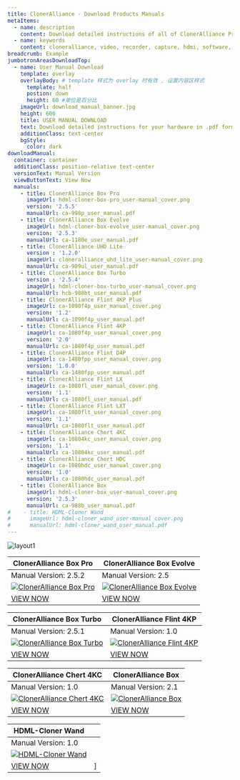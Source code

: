 ```yaml
---
title: ClonerAlliance - Download Products Manuals
metaItems:
  - name: description
    content: Download detailed instructions of all of ClonerAlliance Products.
  - name: keywords
    content: cloneralliance, video, recorder, capture, hdmi, software, 4k, live stream, download, manual
breadcrumb: Example
jumbotronAreasDownloadTop:
  - name: User Manual Download
    template: overlay
    overlayBody: # template 样式为 overlay 时有效 , 设置内容区样式
      template: half
      postion: down
      height: 60 #单位是百分比      
    imageUrl: download_manual_banner.jpg
    height: 600
    title: USER MANUAL DOWNLOAD
    text: Download detailed instructions for your hardware in .pdf format.
    additionClass: text-center
    bgStyle:
      color: dark
downloadManual:
  container: container
  additionClass: position-relative text-center
  versionText: Manual Version
  viewButtonText: View Now
  manuals:
    - title: ClonerAlliance Box Pro
      imageUrl: hdml-cloner-box-pro_user-manual_cover.png      
      version: '2.5.5'
      manualUrl: ca-998p_user_manual.pdf
    - title: ClonerAlliance Box Evolve
      imageUrl: hdml-cloner-box-evolve_user-manual_cover.png      
      version: '2.5.3'
      manualUrl: ca-1180e_user_manual.pdf
    - title: ClonerAlliance UHD Lite
      version : '1.2.0'
      imageUrl: cloneralliance_uhd_lite_user-manual_cover.png      
      manualUrl: ca-989ul_user_manual.pdf      
    - title: ClonerAlliance Box Turbo
      version : '2.5.4'
      imageUrl: hdml-cloner-box-turbo_user-manual_cover.png      
      manualUrl: hcb-988bt_user_manual.pdf
    - title: ClonerAlliance Flint 4KP Plus
      imageUrl: ca-1090f4p_user_manual_cover.png
      version: '1.2'
      manualUrl: ca-1090f4p_user_manual.pdf      
    - title: ClonerAlliance Flint 4KP
      imageUrl: ca-1080f4p_user_manual_cover.png
      version: '2.0'
      manualUrl: ca-1080f4p_user_manual.pdf
    - title: ClonerAlliance Flint D4P
      imageUrl: ca-1480fpp_user_manual_cover.png
      version: '1.0.0'
      manualUrl: ca-1480fpp_user_manual.pdf      
    - title: ClonerAlliance Flint LX
      imageUrl: ca-1080fl_user_manual_cover.png
      version: '1.1'
      manualUrl: ca-1080fl_user_manual.pdf  
    - title: ClonerAlliance Flint LXT
      imageUrl: ca-1080flt_user_manual_cover.png
      version: '1.1'
      manualUrl: ca-1080flt_user_manual.pdf                
    - title: ClonerAlliance Chert 4KC
      imageUrl: ca-10804kc_user_manual_cover.png      
      version: '1.1'
      manualUrl: ca-10804kc_user_manual.pdf
    - title: ClonerAlliance Chert HDC
      imageUrl: ca-1080hdc_user_manual_cover.png      
      version: '1.0'
      manualUrl: ca-1080hdc_user_manual.pdf      
    - title: ClonerAlliance Box
      imageUrl: hdml-cloner-box_user-manual_cover.png      
      version: '2.5.3'
      manualUrl: ca-988b_user_manual.pdf
#    - title: HDML-Cloner Wand
#      imageUrl: hdml-cloner_wand_user-manual_cover.png
#      manualUrl: hdml-cloner_wand_user_manual.pdf                          
---
```


![layout1]



[layout1]: https://static.cloner-alliance.com/image/web/layout/ca.com2019_download_manual.jpg




|ClonerAlliance Box Pro | ClonerAlliance Box Evolve|
|-------|---------|
|Manual Version: 2.5.2 | Manual Version: 2.5 |
|[![ClonerAlliance Box Pro]({imageUrl}hdml-cloner-box-pro_user-manual_cover.png)][ca-998p] | [![ClonerAlliance Box Evolve]({imageUrl}hdml-cloner-box-evolve_user-manual_cover.png)][ca-1180e]|
| [VIEW NOW][ca-998p] | [VIEW NOW][ca-1180e]



|ClonerAlliance Box Turbo | ClonerAlliance Flint 4KP |
|-------|---------|
|Manual Version: 2.5.1 | Manual Version: 1.0 |
|[![ClonerAlliance Box Turbo]({imageUrl}hdml-cloner-box-turbo_user-manual_cover.png)][hcb-988bt] | [![ClonerAlliance Flint 4KP]({imageUrl}ca-1080f4p_user_manual_cover.png)][ca-1080f4p]|
| [VIEW NOW][hcb-988bt] | [VIEW NOW][ca-1080f4p]


|ClonerAlliance Chert 4KC | ClonerAlliance Box |
|-------|---------|
|Manual Version: 1.0 | Manual Version: 2.1 |
|[![ClonerAlliance Chert 4KC]({imageUrl}ca-10804kc_user_manual_cover.png)][ca-10804kc] | [![ClonerAlliance Box]({imageUrl}hdml-cloner-box_user-manual_cover.png)][ca-988b]|
| [VIEW NOW][ca-10804kc] | [VIEW NOW][ca-988b]


|HDML-Cloner Wand |  |
|-------|---------|
|Manual Version: 1.0 |  |
|[![HDML-Cloner Wand]({imageUrl}hdml-cloner_wand_user-manual_cover.png)][ca-1080w] | |
| [VIEW NOW][ca-1080w] | ]








[ClonerAlliance Box Pro]: {imageUrl}hdml-cloner-box-pro_user-manual_cover.png
[ClonerAlliance Box Evolve]: {imageUrl}hdml-cloner-box-evolve_user-manual_cover.png

[ClonerAlliance Box Turbo]: {imageUrl}hdml-cloner-box-turbo_user-manual_cover.png
[ClonerAlliance Flint 4KP]: {imageUrl}ca-1080f4p_user_manual_cover.png

[ClonerAlliance Chert 4KC]: {imageUrl}ca-10804kc_user_manual_cover.png
[ClonerAlliance Box]: {imageUrl}hdml-cloner-box_user-manual_cover.png

[HDML-Cloner Wand]: {imageUrl}hdml-cloner_wand_user-manual_cover.png


[ca-998p]: hdml-cloner-box-pro_user-manual_v2.5.2.pdf
[ca-1180e]: hdml-cloner-box-evolve_user-manual_v2.5.pdf

[hcb-988bt]: hdml-cloner-box-turbo_user-manual_v2.5.1.pdf
[ca-1080f4p]: ca-1080f4p_user_manual_v1.0.pdf

[ca-10804kc]: ca-10804kc_user_manual_v1.0.pdf
[ca-988b]: hdml-cloner-box_user-manual_v2.1.pdf

[ca-1080w]: https://www.cloner-alliance.com/files/download/hdml-cloner_wand_user_manual.pdf
